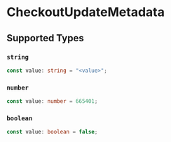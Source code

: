 # CheckoutUpdateMetadata


## Supported Types

### `string`

```typescript
const value: string = "<value>";
```

### `number`

```typescript
const value: number = 665401;
```

### `boolean`

```typescript
const value: boolean = false;
```

